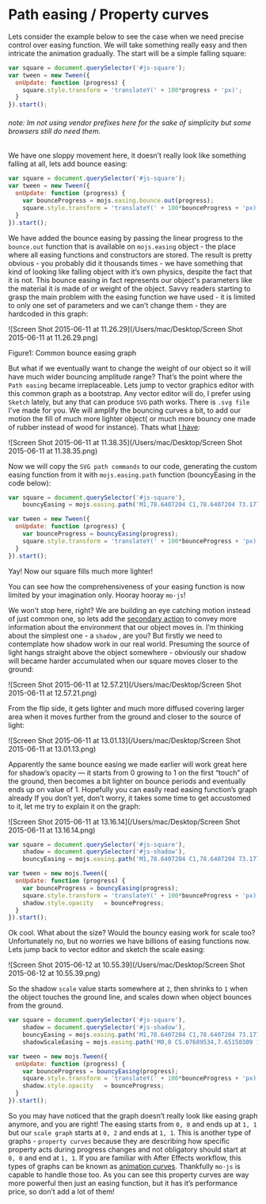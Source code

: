 # Path easing / Property curves

Lets consider the example below to see the case when we need precise control over easing function. We will take something really easy and then intricate the animation gradually. The start will be a simple falling square:

``` javascript
var square = document.querySelector('#js-square');
var tween = new Tween({
  onUpdate: function (progress) {
    square.style.transform = 'translateY(' + 100*progress + 'px)';
  }
}).start();
```

###### *note*: Im not using vendor prefixes here for the sake of simplicity but some browsers still do need them.

We have one sloppy movement here, it doesn’t really look like something falling at all, lets add bounce easing:

``` javascript
var square = document.querySelector('#js-square');
var tween = new Tween({
  onUpdate: function (progress) {
    var bounceProgress = mojs.easing.bounce.out(progress);
    square.style.transform = 'translateY(' + 100*bounceProgress + 'px)';
  }
}).start();
```

We have added the bounce easing by passing the linear progress to the `bounce.out` function that is available on `mojs.easing` object - the place where all easing functions and constructors are stored. The result is pretty obvious - you probably did it thousands times - we have something that kind of looking like falling object with it’s own physics, despite the fact that it is not. This bounce easing in fact represents our object's parameters like the material it is made of or weight of the object. Savvy readers starting to grasp the main problem with the easing function we have used - it is limited to only one set of parameters and we can’t change them - they are hardcoded in this graph:

![Screen Shot 2015-06-11 at 11.26.29](/Users/mac/Desktop/Screen Shot 2015-06-11 at 11.26.29.png)

Figure1: Common bounce easing graph

But what if we eventually want to change the weight of our object so it will have much wider bouncing amplitude range? That’s the point where the ` Path easing ` became irreplaceable. Lets jump to vector graphics editor with this common graph as a bootstrap. Any vector editor will do, I prefer using ` Sketch ` lately, but any that can produce ` SVG ` path works. There is ` .svg file ` I've made for you. We will amplify the bouncing curves a bit, to add our motion the fill of much more lighter object( or much more bouncy one made of rubber instead of wood for instance). Thats what [I have](#):

![Screen Shot 2015-06-11 at 11.38.35](/Users/mac/Desktop/Screen Shot 2015-06-11 at 11.38.35.png)

Now we will copy the ` SVG path commands ` to our code, generating the custom easing function from it with ` mojs.easing.path ` function (bouncyEasing in the code below):

``` javascript
var square = document.querySelector('#js-square'),
    bouncyEasing = mojs.easing.path('M1,78.6407204 C1,78.6407204 73.1776505,65.8290405 84.125685,3 C99.25,89.6503906 156.230764,3 156.230764,3 C156.230764,3 165.107422,52.8183594 194.204742,3 C194.204742,3.00000001 199.835938,26.4492188 213.198989,3');

var tween = new Tween({
  onUpdate: function (progress) {
    var bounceProgress = bouncyEasing(progress);
    square.style.transform = 'translateY(' + 100*bounceProgress + 'px)';
  }
}).start();
```

Yay! Now our square fills much more lighter!

You can see how the comprehensiveness of your easing function is now limited by your imagination only. Hooray hooray ` mo·js `!

We won’t stop here, right? We are building an eye catching motion instead of just common one, so lets add the [secondary action](https://www.youtube.com/watch?v=MjBHWw1TbP4) to convey more information about the environment that our object moves in. I’m thinking about the simplest one - a ` shadow ` , are you? But firstly we need to contemplate how shadow work in our real world. Presuming the source of light hangs straight above the object somewhere - obviously our shadow will became harder accumulated when our square moves closer to the ground:

![Screen Shot 2015-06-11 at 12.57.21](/Users/mac/Desktop/Screen Shot 2015-06-11 at 12.57.21.png)

From the flip side, it gets lighter and much more diffused covering larger area when it moves further from the ground and closer to the source of light:

![Screen Shot 2015-06-11 at 13.01.13](/Users/mac/Desktop/Screen Shot 2015-06-11 at 13.01.13.png)

Apparently the same bounce easing we made earlier will work great here for shadow’s opacity — it starts from 0 growing to 1 on the first “touch” of the ground, then becomes a bit lighter on bounce periods and eventually ends up on value of 1. Hopefully you can easily read easing function’s graph already If you don’t yet, don’t worry, it takes some time to get accustomed to it, let me try to explain it on the graph:

![Screen Shot 2015-06-11 at 13.16.14](/Users/mac/Desktop/Screen Shot 2015-06-11 at 13.16.14.png)



``` javascript
var square = document.querySelector('#js-square'),
    shadow = document.querySelector('#js-shadow'),
    bouncyEasing = mojs.easing.path('M1,78.6407204 C1,78.6407204 73.1776505,65.8290405 84.125685,3 C99.25,89.6503906 156.230764,3 156.230764,3 C156.230764,3 165.107422,52.8183594 194.204742,3 C194.204742,3.00000001 199.835938,26.4492188 213.198989,3');

var tween = new mojs.Tween({
  onUpdate: function (progress) {
    var bounceProgress = bouncyEasing(progress);
    square.style.transform = 'translateY(' + 100*bounceProgress + 'px)';
    shadow.style.opacity   = bounceProgress;
  }
}).start();
```

Ok cool. What about the size? Would the bouncy easing work for scale too? Unfortunately no, but no worries we have billions of easing functions now. Lets jump back to vector editor and sketch the scale easing:

![Screen Shot 2015-06-12 at 10.55.39](/Users/mac/Desktop/Screen Shot 2015-06-12 at 10.55.39.png)

So the shadow ` scale ` value starts somewhere at ` 2 `, then shrinks to ` 1 ` when the object touches the ground line, and scales down when object bounces from the ground. 

``` js
var square = document.querySelector('#js-square'),
    shadow = document.querySelector('#js-shadow'),
    bouncyEasing = mojs.easing.path('M1,78.6407204 C1,78.6407204 73.1776505,65.8290405 84.125685,3 C99.25,89.6503906 156.230764,3 156.230764,3 C156.230764,3 165.107422,52.8183594 194.204742,3 C194.204742,3.00000001 199.835938,26.4492188 213.198989,3'),
    shadowScaleEasing = mojs.easing.path('M0,0 C5.07689534,7.65150309 10.7347387,36.0266837 16.6678547,100 C16.6678547,101.794598 28.3767503,-15.0879941 44.1008572,100 C44.1008572,100.762447 52.2136908,43.5495229 63.0182497,100 C63.0182497,100.96434 68.5097621,70.750671 76.4643231,100 C76.4643231,100 80.5297451,83.4563406 85.8902733,100 C85.8902733,100.762447 88.2638161,90.3388595 92.132216,100 C92.132216,100.156767 94.1849839,95.5211648 96.918051,100 C96.918051,100.156767 98.7040751,98.0618441 100,100');

var tween = new mojs.Tween({
  onUpdate: function (progress) {
    var bounceProgress = bouncyEasing(progress);
    square.style.transform = 'translateY(' + 100*bounceProgress + 'px)';
    shadow.style.opacity   = bounceProgress;
  }
}).start();
```

So you may have noticed that the graph doesn’t really look like easing graph anymore, and you are right! The easing starts from ` 0, 0 ` and ends up at ` 1, 1 ` but our ` scale graph ` starts at ` 0, 2 ` and ends at ` 1, 1 `. This is another type of graphs - ` property curves ` because they are describing how specific property acts during progress changes and not obligatory should start at ` 0, 0` and end at ` 1, 1 `.  If you are familiar with After Effects workflow, this types of graphs can be known as [animation curves](#). Thankfully  ` mo·js ` is capable to handle those too. As you can see this property curves are way more powerful then just an easing function, but it has it’s performance price, so don’t add a lot of them!





